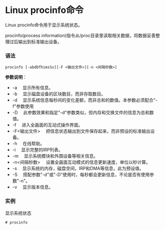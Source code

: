 
# Linux procinfo命令



Linux procinfo命令用于显示系统状态。

procinfo(process information)指令从/proc目录里读取相关数据，将数据妥善整理过后输出到标准输出设备。

### 语法

```
procinfo [-abdDfhimsSv][-F <输出文件>][-n <间隔秒数>]
```

**参数说明**：

*   -a 　显示所有信息。
*   -b 　显示磁盘设备的区块数目，而非存取数目。
*   -d 　显示系统信息每秒间的变化差额，而非总和的数值。本参数必须配合"-f"参数使用
*   -D 　此参数效果和指定"-d"参数类似，但内存和交换文件的信息为总和数值。
*   -f 　进入全画面的互动式操作界面。
*   -F&lt;输出文件&gt; 　把信息状态输出到文件保存起来，而非预设的标准输出设备。
*   -h 　在线帮助。
*   -i 　显示完整的IRP列表。
*   -m 　显示系统模块和外围设备等相关信息。
*   -n&lt;间隔秒数&gt; 　设置全画面互动模式的信息更新速度，单位以秒计算。
*   -s 　显示系统的内存，磁盘空间，IRP和DMA等信息，此为预设值。
*   -S 　搭配参数"-d"或"-D"使用时，每秒都会更新信息，不论是否有使用参数"-n"。
*   -v 　显示版本信息。

### 实例

显示系统状态

```
# procinfo
```



